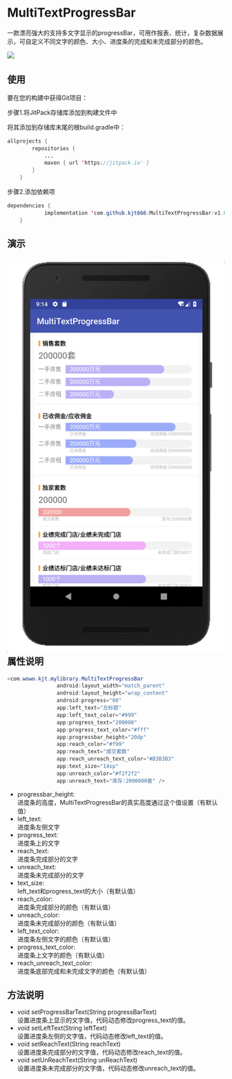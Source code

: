 # MultiTextProgressBar
一款漂亮强大的支持多文字显示的progressBar，可用作报表、统计，复杂数据展示，可自定义不同文字的颜色、大小、进度条的完成和未完成部分的颜色。

[![](https://jitpack.io/v/kjt666/MultiTextProgressBar.svg)](https://jitpack.io/#kjt666/MultiTextProgressBar)

使用
-----
要在您的构建中获得Git项目：<br>

步骤1.将JitPack存储库添加到构建文件中<br>

将其添加到存储库末尾的根build.gradle中：<br>

```Java
allprojects {
		repositories {
			...
			maven { url 'https://jitpack.io' }
		}
	}
```
步骤2.添加依赖项<br>

```Java
dependencies {
	        implementation 'com.github.kjt666:MultiTextProgressBar:v1.0'
	}
```
演示
-----
![](https://github.com/kjt666/ImageCache/blob/master/MultiTextProgressBar.png)<br>
属性说明
-----
```java
<com.wowo.kjt.mylibrary.MultiTextProgressBar
                android:layout_width="match_parent"
                android:layout_height="wrap_content"
                android:progress="60"
                app:left_text="左标题"
                app:left_text_color="#999"
                app:progress_text="200000"
                app:progress_text_color="#fff"
                app:progressbar_height="20dp"
                app:reach_color="#f99"
                app:reach_text="成交套数"
                app:reach_unreach_text_color="#B3B3B3"
                app:text_size="14sp"
                app:unreach_color="#f2f2f2"
                app:unreach_text="库存:2000000套" />
```
* progressbar_height:<br>
进度条的高度，MultiTextProgressBar的真实高度通过这个值设置（有默认值）
* left_text:<br>
进度条左侧文字
* progress_text:<br>
进度条上的文字
* reach_text:<br>
进度条完成部分的文字
* unreach_text:<br>
进度条未完成部分的文字
* text_size:<br>
left_text和progress_text的大小（有默认值）
* reach_color:<br>
进度条完成部分的颜色（有默认值）
* unreach_color:<br>
进度条未完成部分的颜色（有默认值）
* left_text_color:<br>
进度条左侧文字的颜色（有默认值）
* progress_text_color:<br>
进度条上文字的颜色（有默认值）
* reach_unreach_text_color:<br>
进度条底部完成和未完成文字的颜色（有默认值）<br>

方法说明
-----
* void setProgressBarText(String progressBarText)<br>
设置进度条上显示的文字值，代码动态修改progress_text的值。
* void setLeftText(String leftText)<br>
设置进度条左侧的文字值，代码动态修改left_text的值。
* void setReachText(String reachText)<br>
设置进度条完成部分的文字值，代码动态修改reach_text的值。
* void setUnReachText(String unReachText) <br>
设置进度条未完成部分的文字值，代码动态修改unreach_text的值。
